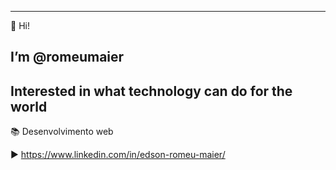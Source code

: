 
 ***
  👋 Hi!
## I’m <strong>@romeumaier</strong>


 
## Interested in what technology can do for the world


 &#128218; Desenvolvimento web   


:arrow_forward:  https://www.linkedin.com/in/edson-romeu-maier/
